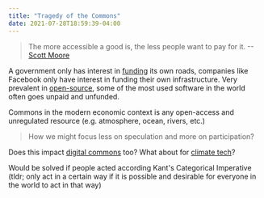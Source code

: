 ```yaml
---
title: "Tragedy of the Commons"
date: 2021-07-28T18:59:39-04:00
---
```



> The more accessible a good is, the less people want to pay for it. --[Scott Moore](https://scott.mirror.xyz/7nKKV4x17rVkZL9_C0vVL3Vax2rv1H1ciigleEgBAOw?utm_source=pocket_mylist)

A government only has interest in [funding](thoughts/funding.md) its own roads, companies like Facebook only have interest in funding their own infrastructure. Very prevalent in [open-source](posts/paid-open-source.md), some of the most used software in the world often goes unpaid and unfunded.

Commons in the modern economic context is any open-access and unregulated resource (e.g. atmosphere, ocean, rivers, etc.)

> How we might focus less on speculation and more on participation?

Does this impact [digital commons](thoughts/digital-commons.md) too? What about for [climate tech](thoughts/climate-tech.md)?

Would be solved if people acted according Kant's Categorical Imperative (tldr; only act in a certain way if it is possible and desirable for everyone in the world to act in that way)